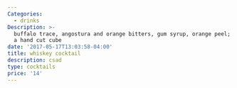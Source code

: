 ```yaml
---
Categories:
  - drinks
Description: >-
  buffalo trace, angostura and orange bitters, gum syrup, orange peel; served on
  a hand cut cube
date: '2017-05-17T13:03:58-04:00'
title: whiskey cocktail
description: csad
type: cocktails
price: '14'
---
```


